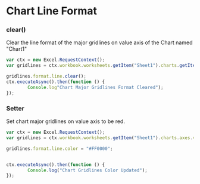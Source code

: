 # Chart Line Format
### clear()

Clear the line format of the major gridlines on value axis of the Chart named "Chart1"

```js
var ctx = new Excel.RequestContext();
var gridlines = ctx.workbook.worksheets.getItem("Sheet1").charts.getItem("Chart1").axes.valueaxis.majorGridlines;	

gridlines.format.line.clear();
ctx.executeAsync().then(function () {
		Console.log"Chart Major Gridlines Format Cleared");
});
```
### Setter

Set chart major gridlines on value axis to be red.
```js
var ctx = new Excel.RequestContext();
var gridlines = ctx.workbook.worksheets.getItem("Sheet1").charts.axes.valueaxis.majorGridlines;

gridlines.format.line.color = "#FF0000";


ctx.executeAsync().then(function () {
		Console.log("Chart Gridlines Color Updated");
});
```
